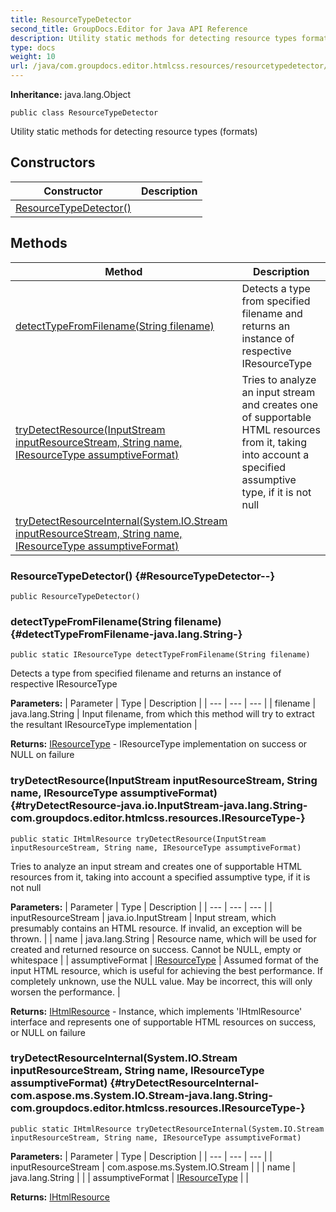 ```yaml
---
title: ResourceTypeDetector
second_title: GroupDocs.Editor for Java API Reference
description: Utility static methods for detecting resource types formats
type: docs
weight: 10
url: /java/com.groupdocs.editor.htmlcss.resources/resourcetypedetector/
---
```

**Inheritance:**
java.lang.Object
```
public class ResourceTypeDetector
```

Utility static methods for detecting resource types (formats)
## Constructors

| Constructor | Description |
| --- | --- |
| [ResourceTypeDetector()](#ResourceTypeDetector--) |  |
## Methods

| Method | Description |
| --- | --- |
| [detectTypeFromFilename(String filename)](#detectTypeFromFilename-java.lang.String-) | Detects a type from specified filename and returns an instance of respective IResourceType |
| [tryDetectResource(InputStream inputResourceStream, String name, IResourceType assumptiveFormat)](#tryDetectResource-java.io.InputStream-java.lang.String-com.groupdocs.editor.htmlcss.resources.IResourceType-) | Tries to analyze an input stream and creates one of supportable HTML resources from it, taking into account a specified assumptive type, if it is not null |
| [tryDetectResourceInternal(System.IO.Stream inputResourceStream, String name, IResourceType assumptiveFormat)](#tryDetectResourceInternal-com.aspose.ms.System.IO.Stream-java.lang.String-com.groupdocs.editor.htmlcss.resources.IResourceType-) |  |
### ResourceTypeDetector() {#ResourceTypeDetector--}
```
public ResourceTypeDetector()
```


### detectTypeFromFilename(String filename) {#detectTypeFromFilename-java.lang.String-}
```
public static IResourceType detectTypeFromFilename(String filename)
```


Detects a type from specified filename and returns an instance of respective IResourceType

**Parameters:**
| Parameter | Type | Description |
| --- | --- | --- |
| filename | java.lang.String | Input filename, from which this method will try to extract the resultant IResourceType implementation |

**Returns:**
[IResourceType](../../com.groupdocs.editor.htmlcss.resources/iresourcetype) - IResourceType implementation on success or NULL on failure
### tryDetectResource(InputStream inputResourceStream, String name, IResourceType assumptiveFormat) {#tryDetectResource-java.io.InputStream-java.lang.String-com.groupdocs.editor.htmlcss.resources.IResourceType-}
```
public static IHtmlResource tryDetectResource(InputStream inputResourceStream, String name, IResourceType assumptiveFormat)
```


Tries to analyze an input stream and creates one of supportable HTML resources from it, taking into account a specified assumptive type, if it is not null

**Parameters:**
| Parameter | Type | Description |
| --- | --- | --- |
| inputResourceStream | java.io.InputStream | Input stream, which presumably contains an HTML resource. If invalid, an exception will be thrown. |
| name | java.lang.String | Resource name, which will be used for created and returned resource on success. Cannot be NULL, empty or whitespace |
| assumptiveFormat | [IResourceType](../../com.groupdocs.editor.htmlcss.resources/iresourcetype) | Assumed format of the input HTML resource, which is useful for achieving the best performance. If completely unknown, use the NULL value. May be incorrect, this will only worsen the performance. |

**Returns:**
[IHtmlResource](../../com.groupdocs.editor.htmlcss.resources/ihtmlresource) - Instance, which implements 'IHtmlResource' interface and represents one of supportable HTML resources on success, or NULL on failure
### tryDetectResourceInternal(System.IO.Stream inputResourceStream, String name, IResourceType assumptiveFormat) {#tryDetectResourceInternal-com.aspose.ms.System.IO.Stream-java.lang.String-com.groupdocs.editor.htmlcss.resources.IResourceType-}
```
public static IHtmlResource tryDetectResourceInternal(System.IO.Stream inputResourceStream, String name, IResourceType assumptiveFormat)
```




**Parameters:**
| Parameter | Type | Description |
| --- | --- | --- |
| inputResourceStream | com.aspose.ms.System.IO.Stream |  |
| name | java.lang.String |  |
| assumptiveFormat | [IResourceType](../../com.groupdocs.editor.htmlcss.resources/iresourcetype) |  |

**Returns:**
[IHtmlResource](../../com.groupdocs.editor.htmlcss.resources/ihtmlresource)
